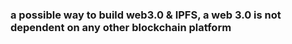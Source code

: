 ### a possible way to build web3.0 & IPFS, a web 3.0 is not dependent on any other blockchain platform

